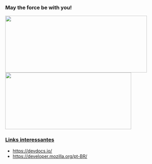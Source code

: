### May the force be with you!

<div>
  <a href="https://github.com/Marcosed1979">
  <img height="180em" width="450em" src="https://github-readme-stats.vercel.app/api?username=Marcosed1979&show_icons=true&theme=onedark&include_all_commits=true&count_private=true"/>
  <img height="180em" width="400em" src="https://github-readme-stats.vercel.app/api/top-langs/?username=Marcosed1979&layout=compact&langs_count=7&theme=onedark"/>
</div>

### Links interessantes
  * https://devdocs.io/
  * https://developer.mozilla.org/pt-BR/
<!--
**Marcosed1979/Marcosed1979** is a ✨ _special_ ✨ repository because its `README.md` (this file) appears on your GitHub profile.

Here are some ideas to get you started:

- 🔭 I’m currently working on ...
- 🌱 I’m currently learning ...
- 👯 I’m looking to collaborate on ...
- 🤔 I’m looking for help with ...
- 💬 Ask me about ...
- 📫 How to reach me: ...
- 😄 Pronouns: ...
- ⚡ Fun fact: ...
-->
